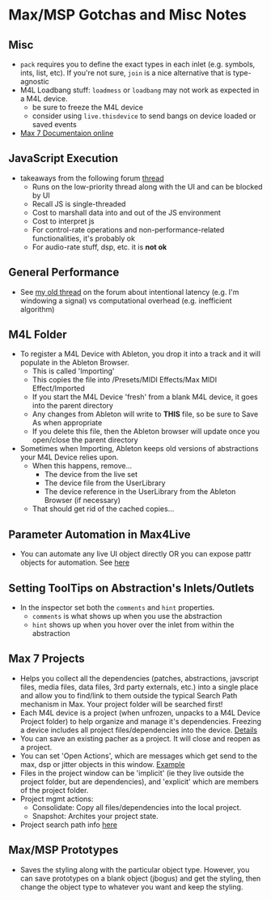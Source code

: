 Max/MSP Gotchas and Misc Notes
=============

## Misc
- ```pack``` requires you to define the exact types in each inlet (e.g. symbols, ints, list, etc).  If you're not sure, ```join``` is a nice alternative that is type-agnostic
- M4L Loadbang stuff:  ```loadmess``` or ```loadbang``` may not work as expected in a M4L device. 
    - be sure to freeze the M4L device
    - consider using ```live.thisdevice``` to send bangs on device loaded or saved events
- [Max 7 Documentaion online](https://docs.cycling74.com/max7)

## JavaScript Execution
- takeaways from the following forum [thread](https://cycling74.com/forums/topic/javascript-performance-vs-max-objects/)
    - Runs on the low-priority thread along with the UI and can be blocked by UI
    - Recall JS is single-threaded
    - Cost to marshall data into and out of the JS environment
    - Cost to interpret js
    - For control-rate operations and non-performance-related functionalities, it's probably ok
    - For audio-rate stuff, dsp, etc. it is **not ok**
    

## General Performance
- See [my old thread](https://cycling74.com/forums/topic/event-scheduler-interval-vs-execution-time/) on the forum about intentional latency (e.g. I'm windowing a signal) vs computational overhead (e.g. inefficient algorithm)

## M4L Folder
- To register a M4L Device with Ableton, you drop it into a track and it will populate in the Ableton Browser.
    - This is called 'Importing'
    - This copies the file into <UserLibrary>/Presets/MIDI Effects/Max MIDI Effect/Imported
    - If you start the M4L Device 'fresh' from a blank M4L device, it goes into the parent directory
    - Any changes from Ableton will write to **THIS** file, so be sure to Save As when appropriate
    - If you delete this file, then the Ableton browser will update once you open/close the parent directory
- Sometimes when Importing, Ableton keeps old versions of abstractions your M4L Device relies upon.
    - When this happens, remove...
        - The device from the live set
        - The device file from the UserLibrary
        - The device reference in the UserLibrary from the Ableton Browser (if necessary)
    - That should get rid of the cached copies...

## Parameter Automation in Max4Live
- You can automate any live UI object directly OR you can expose pattr objects for automation.  See [here](https://docs.cycling74.com/max5/vignettes/core/live_parameters.html)

## Setting ToolTips on Abstraction's Inlets/Outlets
- In the inspector set both the ```comments``` and ```hint``` properties.
    - ```comments``` is what shows up when you use the abstraction
    - ```hint``` shows up when you hover over the inlet from within the abstraction

## Max 7 Projects
- Helps you collect all the dependencies (patches, abstractions, javscript files, media files, data files, 3rd party externals, etc.) into a single place and allow you to find/link to them outside the typical Search Path mechanism in Max.  Your project folder will be searched first! 
- Each M4L device is a project (when unfrozen, unpacks to a M4L Device Project folder) to help organize and manage it's dependencies.  Freezing a device includes all project files/dependencies into  the device.  [Details](https://docs.cycling74.com/max7/vignettes/projects_devices)
- You can save an existing pacher as a project.  It will close and reopen as a project.
- You can set 'Open Actions', which are messages which get send to the max, dsp or jitter objects in this window.  [Example](https://docs.cycling74.com/max7/vignettes/projects_openactions)
- Files in the project window can be 'implicit' (ie they live outside the project folder, but are dependencies), and 'explicit' which are members of the project folder.
- Project mgmt actions:
    - Consolidate: Copy all files/dependencies into the local project.
    - Snapshot: Archites your project state. 
- Project search path info [here](https://docs.cycling74.com/max7/vignettes/projects_searchpath)


## Max/MSP Prototypes
- Saves the styling along with the particular object type.  However, you can save prototypes on a blank object (jbogus) and get the styling, then change the object type to whatever you want and keep the styling.



